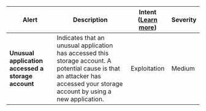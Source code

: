 |Alert|Description|Intent ([Learn more](#intentions))|Severity|
|----|----|:----:|--|
|**Unusual application accessed a storage account**|Indicates that an unusual application has accessed this storage account. A potential cause is that an attacker has accessed your storage account by using a new application.|Exploitation|Medium|


